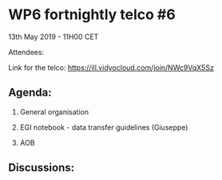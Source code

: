 #  WP6 fortnightly telco #6

13th May 2019 - 11H00 CET

Attendees: 

Link for the telco: https://ill.vidyocloud.com/join/NWc9VqX5Sz


## Agenda:

1. General organisation

2. EGI notebook - data transfer guidelines (Giuseppe) 
5. AOB

## Discussions:

